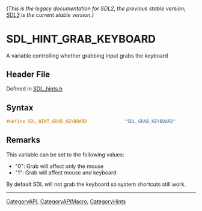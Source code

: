 ###### (This is the legacy documentation for SDL2, the previous stable version; [SDL3](https://wiki.libsdl.org/SDL3/) is the current stable version.)
# SDL_HINT_GRAB_KEYBOARD

A variable controlling whether grabbing input grabs the keyboard

## Header File

Defined in [SDL_hints.h](https://github.com/libsdl-org/SDL/blob/SDL2/include/SDL_hints.h)

## Syntax

```c
#define SDL_HINT_GRAB_KEYBOARD              "SDL_GRAB_KEYBOARD"
```

## Remarks

This variable can be set to the following values:

- "0": Grab will affect only the mouse
- "1": Grab will affect mouse and keyboard

By default SDL will not grab the keyboard so system shortcuts still work.

----
[CategoryAPI](CategoryAPI), [CategoryAPIMacro](CategoryAPIMacro), [CategoryHints](CategoryHints)

